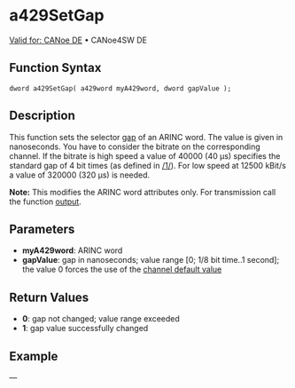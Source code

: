 # a429SetGap

[Valid for: CANoe DE](../../../Shared/FeatureAvailability.md) • CANoe4SW DE

## Function Syntax

```
dword a429SetGap( a429word myA429word, dword gapValue );
```

## Description

This function sets the selector [gap](../CAPLfunctionsA429Selectors.md) of an ARINC word. The value is given in nanoseconds. You have to consider the bitrate on the corresponding channel. If the bitrate is high speed a value of 40000 (40 µs) specifies the standard gap of 4 bit times (as defined in [/1/](../../../CANoeCANalyzer/A429/A429References.md)). For low speed at 12500 kBit/s a value of 320000 (320 µs) is needed.

**Note:** This modifies the ARINC word attributes only. For transmission call the function [output](CAPLfunctionA429output.md).

## Parameters

- **myA429word**: ARINC word
- **gapValue**: gap in nanoseconds; value range [0; 1/8 bit time..1 second]; the value 0 forces the use of the [channel default value](../../../CANoeCANalyzer/A429/windows/hwConfig/hwConfigA429PageA429.md)

## Return Values

- **0**: gap not changed; value range exceeded
- **1**: gap value successfully changed

## Example

—

